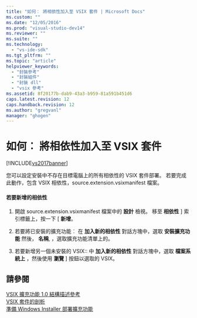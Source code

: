 ```yaml
---
title: "如何︰ 將相依性加入至 VSIX 套件 | Microsoft Docs"
ms.custom: ""
ms.date: "12/05/2016"
ms.prod: "visual-studio-dev14"
ms.reviewer: ""
ms.suite: ""
ms.technology: 
  - "vs-ide-sdk"
ms.tgt_pltfrm: ""
ms.topic: "article"
helpviewer_keywords: 
  - "封裝參考"
  - "封裝組件"
  - "封裝 dll"
  - "vsix 參考"
ms.assetid: 8f20177b-dab9-43a3-b959-81a591b451d6
caps.latest.revision: 12
caps.handback.revision: 12
ms.author: "gregvanl"
manager: "ghogen"
---
```

# 如何︰ 將相依性加入至 VSIX 套件
[!INCLUDE[vs2017banner](../code-quality/includes/vs2017banner.md)]

您可以設定安裝中不存在目標電腦上的所有相依性的 VSIX 套件部署。 若要完成此動作，包含 VSIX 相依性，source.extension.vsixmanifest 檔案。  
  
#### 若要新增的相依性  
  
1.  開啟 source.extension.vsixmanifest 檔案中的 **設計** 檢視。 移至 **相依性** \] 索引標籤上，按一下 \[ **新增**。  
  
2.  若要將已安裝的擴充功能︰ 在 **加入新的相依性** 對話方塊中，選取 **安裝擴充功能** 然後， **名稱**, ，選取擴充功能清單上的。  
  
3.  若要新增另一個未安裝的 VSIX:: 中 **加入新的相依性** 對話方塊中，選取 **檔案系統上** ，然後使用 **瀏覽** \] 按鈕以選取的 VSIX。  
  
## 請參閱  
 [VSIX 擴充功能 1.0 結構描述參考](http://msdn.microsoft.com/zh-tw/76e410ec-b1fb-4652-ac98-4a4c52e09a2b)   
 [VSIX 套件的剖析](../extensibility/anatomy-of-a-vsix-package.md)   
 [準備 Windows Installer 部署擴充功能](../extensibility/preparing-extensions-for-windows-installer-deployment.md)